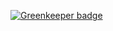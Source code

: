 

[![Greenkeeper badge](https://badges.greenkeeper.io/UziTech/freecodecamp-Timestamp-Microservice.svg)](https://greenkeeper.io/)